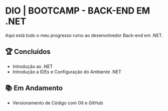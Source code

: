 
# DIO | BOOTCAMP - BACK-END EM .NET

Aqui está todo o meu progresso rumo ao desenvolvedor Back-end em .NET.

## 🏆 Concluídos

- Introdução ao .NET
- Introdução a IDEs e Configuração do Ambiente .NET

## 📚 Em Andamento

- Versionamento de Código com Git e GitHub